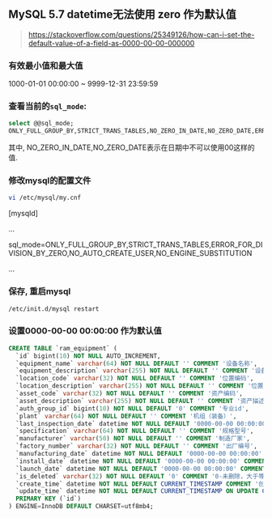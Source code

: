 ## MySQL 5.7 datetime无法使用 zero 作为默认值



>  https://stackoverflow.com/questions/25349126/how-can-i-set-the-default-value-of-a-field-as-0000-00-00-000000 



### 有效最小值和最大值

1000-01-01 00:00:00 ~ 9999-12-31 23:59:59



### 查看当前的`sql_mode`:



```sql
select @@sql_mode;
ONLY_FULL_GROUP_BY,STRICT_TRANS_TABLES,NO_ZERO_IN_DATE,NO_ZERO_DATE,ERROR_FOR_DIVISION_BY_ZERO,NO_AUTO_CREATE_USER,NO_ENGINE_SUBSTITUTION
```



其中, NO_ZERO_IN_DATE,NO_ZERO_DATE表示在日期中不可以使用00这样的值.



### 修改mysql的配置文件

```bash
vi /etc/mysql/my.cnf
```

[mysqld]

...

sql_mode=ONLY_FULL_GROUP_BY,STRICT_TRANS_TABLES,ERROR_FOR_DIVISION_BY_ZERO,NO_AUTO_CREATE_USER,NO_ENGINE_SUBSTITUTION

...

### 保存, 重启mysql

```bash
/etc/init.d/mysql restart
```

### 设置0000-00-00 00:00:00 作为默认值

```sql
CREATE TABLE `ram_equipment` (
  `id` bigint(10) NOT NULL AUTO_INCREMENT,
  `equipment_name` varchar(64) NOT NULL DEFAULT '' COMMENT '设备名称',
  `equipment_description` varchar(255) NOT NULL DEFAULT '' COMMENT '设备描述',
  `location_code` varchar(32) NOT NULL DEFAULT '' COMMENT '位置编码',
  `location_description` varchar(255) NOT NULL DEFAULT '' COMMENT '位置描述',
  `asset_code` varchar(32) NOT NULL DEFAULT '' COMMENT '资产编码',
  `asset_description` varchar(255) NOT NULL DEFAULT '' COMMENT '资产描述',
  `auth_group_id` bigint(10) NOT NULL DEFAULT '0' COMMENT '专业id',
  `plant` varchar(64) NOT NULL DEFAULT '' COMMENT '机组（装备）',
  `last_inspection_date` datetime NOT NULL DEFAULT '0000-00-00 00:00:00' COMMENT '上次检修日期',
  `specification` varchar(64) NOT NULL DEFAULT '' COMMENT '规格型号',
  `manufacturer` varchar(50) NOT NULL DEFAULT '' COMMENT '制造厂家',
  `factory_number` varchar(32) NOT NULL DEFAULT '' COMMENT '出厂编号',
  `manufacturing_date` datetime NOT NULL DEFAULT '0000-00-00 00:00:00' COMMENT '制造日期',
  `install_date` datetime NOT NULL DEFAULT '0000-00-00 00:00:00' COMMENT '安装日期',
  `launch_date` datetime NOT NULL DEFAULT '0000-00-00 00:00:00' COMMENT '投产日期',
  `is_deleted` varchar(32) NOT NULL DEFAULT '0' COMMENT '0-未删除，大于等于1表示删除',
  `create_time` datetime NOT NULL DEFAULT CURRENT_TIMESTAMP COMMENT '创建时间',
  `update_time` datetime NOT NULL DEFAULT CURRENT_TIMESTAMP ON UPDATE CURRENT_TIMESTAMP COMMENT '更新时间',
  PRIMARY KEY (`id`)
) ENGINE=InnoDB DEFAULT CHARSET=utf8mb4;
```





